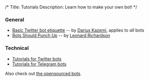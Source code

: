 /*
Title: Tutorials
Description: Learn how to make your own bot!
*/

### General
- [Basic Twitter bot etiquette](basic-twitter-bot-etiquette-tiny-subversions) -- by [Darius Kazemi](https://twitter.com/tinysubversions), applies to *all* bots
- [Bots Should Punch Up](bots-should-punch-up) -- by [Leonard Richardson](http://www.crummy.com/)

### Technical

- [Tutorials for Twitter bots](twitterbots)
- [Tutorials for Telegram bots](telegram-bots)

Also check out [the opensourced bots](/tag/opensource).
